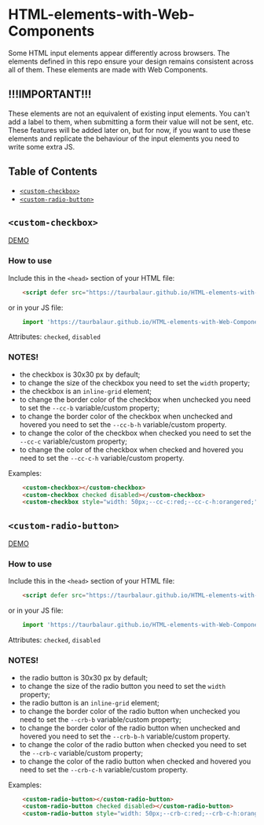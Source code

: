 # HTML-elements-with-Web-Components
Some HTML input elements appear differently across browsers. The elements defined in this repo ensure your design remains consistent across all of them. These elements are made with Web Components. 

## !!!IMPORTANT!!!
These elements are not an equivalent of existing input elements. You can't add a label to them, when submitting a form their value will not be sent, etc. These features will be added later on, but for now, if you want to use these elements and replicate the behaviour of the input elements you need to write some extra JS.

## Table of Contents
- [`<custom-checkbox>`](#custom-checkbox)
- [`<custom-radio-button>`](#custom-radio-button)

## `<custom-checkbox>`
[DEMO](https://taurbalaur.github.io/HTML-elements-with-Web-Components/#cc)

### How to use
Include this in the `<head>` section of your HTML file:
```html
	<script defer src="https://taurbalaur.github.io/HTML-elements-with-Web-Components/custom-checkbox/custom-checkbox-script.min.js"></script>
```
or in your JS file:
```js
	import 'https://taurbalaur.github.io/HTML-elements-with-Web-Components/custom-checkbox/custom-checkbox-script.min.js';
```
Attributes: `checked`, `disabled`

### NOTES!
- the checkbox is 30x30 px by default;
- to change the size of the checkbox you need to set the `width` property;
- the checkbox is an `inline-grid` element;
- to change the border color of the checkbox when unchecked you need to set the `--cc-b` variable/custom property;
- to change the border color of the checkbox when unchecked and hovered you need to set the `--cc-b-h` variable/custom property.
- to change the color of the checkbox when checked you need to set the `--cc-c` variable/custom property;
- to change the color of the checkbox when checked and hovered you need to set the `--cc-c-h` variable/custom property.

Examples:
```html
	<custom-checkbox></custom-checkbox>
	<custom-checkbox checked disabled></custom-checkbox>
	<custom-checkbox style="width: 50px;--cc-c:red;--cc-c-h:orangered;"></custom-checkbox>
```

## `<custom-radio-button>`
[DEMO](https://taurbalaur.github.io/HTML-elements-with-Web-Components/#crb)

### How to use
Include this in the `<head>` section of your HTML file:
```html
	<script defer src="https://taurbalaur.github.io/HTML-elements-with-Web-Components/custom-radio-button/custom-radio-button-script.min.js"></script>
```
or in your JS file:
```js
	import 'https://taurbalaur.github.io/HTML-elements-with-Web-Components/custom-radio-button/custom-radio-button-script.min.js';
```
Attributes: `checked`, `disabled`

### NOTES!
- the radio button is 30x30 px by default;
- to change the size of the radio button you need to set the `width` property;
- the radio button is an `inline-grid` element;
- to change the border color of the radio button when unchecked you need to set the `--crb-b` variable/custom property;
- to change the border color of the radio button when unchecked and hovered you need to set the `--crb-b-h` variable/custom property.
- to change the color of the radio button when checked you need to set the `--crb-c` variable/custom property;
- to change the color of the radio button when checked and hovered you need to set the `--crb-c-h` variable/custom property.

Examples:
```html
	<custom-radio-button></custom-radio-button>
	<custom-radio-button checked disabled></custom-radio-button>
	<custom-radio-button style="width: 50px;--crb-c:red;--crb-c-h:orangered;"></custom-radio-button>
```
